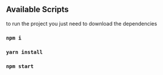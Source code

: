 
## Available Scripts

to run the project you just need to download the dependencies 

### `npm i`
### `yarn install`
### `npm start`

